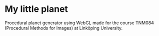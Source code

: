 # My little planet

Procedural planet generator using WebGL made for the course TNM084 (Procedural
Methods for Images) at Linköping University.
